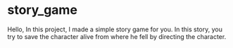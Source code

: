 # story_game
Hello, In this project, I made a simple story game for you. In this story, you try to save the character alive from where he fell by directing the character.
